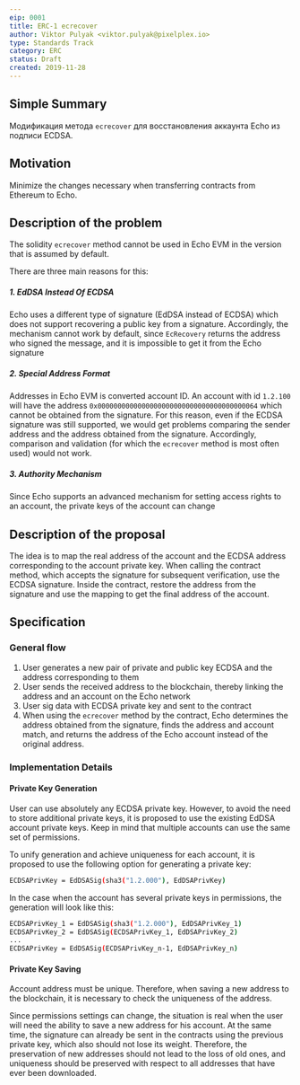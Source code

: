 ```yaml
---
eip: 0001
title: ERC-1 ecrecover
author: Viktor Pulyak <viktor.pulyak@pixelplex.io>
type: Standards Track
category: ERC
status: Draft
created: 2019-11-28
---
```


## Simple Summary

Модификация метода `ecrecover` для восстановления аккаунта Echo из
подписи ECDSA.

## Motivation

Minimize the changes necessary when transferring contracts from Ethereum
to Echo.

## Description of the problem

The solidity `ecrecover` method cannot be used in Echo EVM in the
version that is assumed by default.

There are three main reasons for this:

##### 1. EdDSA Instead Of ECDSA

Echo uses a different type of signature (EdDSA instead of ECDSA) which
does not support recovering a public key from a signature. Accordingly,
the mechanism cannot work by default, since `EcRecovery` returns the
address who signed the message, and it is impossible to get it from the
Echo signature

##### 2. Special Address Format

Addresses in Echo EVM is converted account ID. An account with id
`1.2.100` will have the address
`0x0000000000000000000000000000000000000064` which cannot be obtained
from the signature. For this reason, even if the ECDSA signature was
still supported, we would get problems comparing the sender address and
the address obtained from the signature. Accordingly, comparison and
validation (for which the `ecrecover` method is most often used) would
not work.

##### 3. Authority Mechanism

Since Echo supports an advanced mechanism for setting access rights to
an account, the private keys of the account can change

## Description of the proposal

The idea is to map the real address of the account and the ECDSA address
corresponding to the account private key. When calling the contract
method, which accepts the signature for subsequent verification, use the
ECDSA signature. Inside the contract, restore the address from the
signature and use the mapping to get the final address of the account.

## Specification

### General flow

1. User generates a new pair of private and public key ECDSA and the
   address corresponding to them
2. User sends the received address to the blockchain, thereby linking
   the address and an account on the Echo network
3. User sig data with ECDSA private key and sent to the contract
4. When using the `ecrecover` method by the contract, Echo determines
   the address obtained from the signature, finds the address and
   account match, and returns the address of the Echo account instead of
   the original address.

### Implementation Details

#### Private Key Generation

User can use absolutely any ECDSA private key. However, to avoid the
need to store additional private keys, it is proposed to use the
existing EdDSA account private keys. Keep in mind that multiple accounts
can use the same set of permissions.

To unify generation and achieve uniqueness for each account, it is
proposed to use the following option for generating a private key:

```bash
ECDSAPrivKey = EdDSASig(sha3("1.2.000"), EdDSAPrivKey)
```

In the case when the account has several private keys in permissions,
the generation will look like this:

```bash
ECDSAPrivKey_1 = EdDSASig(sha3("1.2.000"), EdDSAPrivKey_1)
ECDSAPrivKey_2 = EdDSASig(ECDSAPrivKey_1, EdDSAPrivKey_2)
...
ECDSAPrivKey = EdDSASig(ECDSAPrivKey_n-1, EdDSAPrivKey_n)
```

#### Private Key Saving

Account address must be unique. Therefore, when saving a new address to
the blockchain, it is necessary to check the uniqueness of the address.

Since permissions settings can change, the situation is real when the
user will need the ability to save a new address for his account. At the
same time, the signature can already be sent in the contracts using the
previous private key, which also should not lose its weight. Therefore,
the preservation of new addresses should not lead to the loss of old
ones, and uniqueness should be preserved with respect to all addresses
that have ever been downloaded.
